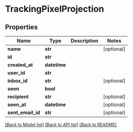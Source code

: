 # TrackingPixelProjection

## Properties
Name | Type | Description | Notes
------------ | ------------- | ------------- | -------------
**name** | **str** |  | [optional] 
**id** | **str** |  | 
**created_at** | **datetime** |  | 
**user_id** | **str** |  | 
**inbox_id** | **str** |  | [optional] 
**seen** | **bool** |  | 
**recipient** | **str** |  | [optional] 
**seen_at** | **datetime** |  | [optional] 
**sent_email_id** | **str** |  | [optional] 

[[Back to Model list]](../README#documentation-for-models) [[Back to API list]](../README#documentation-for-api-endpoints) [[Back to README]](../README)



